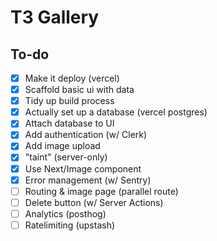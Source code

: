 # T3 Gallery

## To-do

- [x] Make it deploy (vercel)
- [x] Scaffold basic ui with data
- [x] Tidy up build process
- [x] Actually set up a database (vercel postgres)
- [x] Attach database to UI
- [x] Add authentication (w/ Clerk)
- [x] Add image upload
- [x] "taint" (server-only)
- [x] Use Next/Image component
- [x] Error management (w/ Sentry)
- [ ] Routing & image page (parallel route)
- [ ] Delete button (w/ Server Actions)
- [ ] Analytics (posthog)
- [ ] Ratelimiting (upstash)